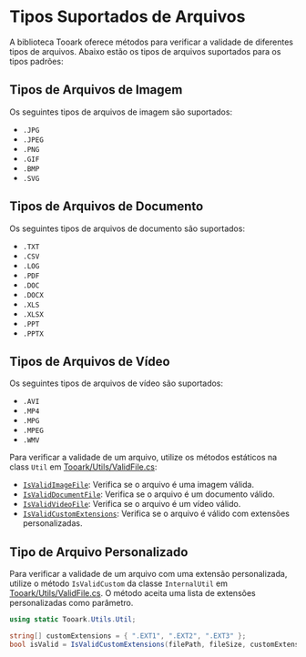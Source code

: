 # Tipos Suportados de Arquivos

A biblioteca Tooark oferece métodos para verificar a validade de diferentes tipos de arquivos. Abaixo estão os tipos de arquivos suportados para os tipos padrões:

## Tipos de Arquivos de Imagem

Os seguintes tipos de arquivos de imagem são suportados:

- `.JPG`
- `.JPEG`
- `.PNG`
- `.GIF`
- `.BMP`
- `.SVG`

## Tipos de Arquivos de Documento

Os seguintes tipos de arquivos de documento são suportados:

- `.TXT`
- `.CSV`
- `.LOG`
- `.PDF`
- `.DOC`
- `.DOCX`
- `.XLS`
- `.XLSX`
- `.PPT`
- `.PPTX`

## Tipos de Arquivos de Vídeo

Os seguintes tipos de arquivos de vídeo são suportados:

- `.AVI`
- `.MP4`
- `.MPG`
- `.MPEG`
- `.WMV`

Para verificar a validade de um arquivo, utilize os métodos estáticos na class `Util` em [Tooark/Utils/ValidFile.cs](Tooark/Utils/ValidFile.cs):

- [`IsValidImageFile`](Tooark/Utils/ValidFile.cs): Verifica se o arquivo é uma imagem válida.
- [`IsValidDocumentFile`](Tooark/Utils/ValidFile.cs): Verifica se o arquivo é um documento válido.
- [`IsValidVideoFile`](Tooark/Utils/ValidFile.cs): Verifica se o arquivo é um vídeo válido.
- [`IsValidCustomExtensions`](Tooark/Utils/ValidFile.cs): Verifica se o arquivo é válido com extensões personalizadas.

## Tipo de Arquivo Personalizado

Para verificar a validade de um arquivo com uma extensão personalizada, utilize o método `IsValidCustom` da classe `InternalUtil` em [Tooark/Utils/ValidFile.cs](Tooark/Utils/ValidFile.cs). O método aceita uma lista de extensões personalizadas como parâmetro.

```csharp
using static Tooark.Utils.Util;

string[] customExtensions = { ".EXT1", ".EXT2", ".EXT3" };
bool isValid = IsValidCustomExtensions(filePath, fileSize, customExtensions);
```

